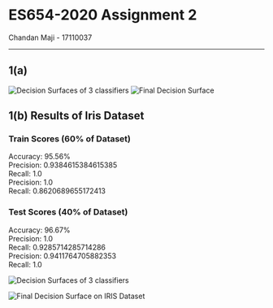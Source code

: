 # ES654-2020 Assignment 2

Chandan Maji - 17110037

------
## 1(a)
![Decision Surfaces of 3 classifiers](../result_images/q1_adaboost_1.png)
![Final Decision Surface](../result_images/q1_adaboost_2.png)

## 1(b) Results of Iris Dataset
### Train Scores (60% of Dataset)
Accuracy:  95.56% <br>
Precision:  0.9384615384615385 <br>
Recall:  1.0 <br>
Precision:  1.0 <br>
Recall:  0.8620689655172413 <br>

### Test Scores (40% of Dataset)
Accuracy:  96.67% <br>
Precision:  1.0 <br>
Recall:  0.9285714285714286 <br>
Precision:  0.9411764705882353 <br>
Recall:  1.0 <br>

![Decision Surfaces of 3 classifiers](../result_images/q1_adaboost_iris_1.png)

![Final Decision Surface on IRIS Dataset](../result_images/q1_adaboost_iris_2.png)

